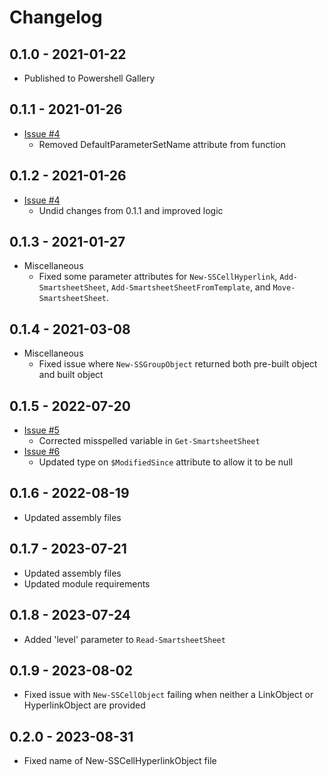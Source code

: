 # Changelog

## 0.1.0 - 2021-01-22
- Published to Powershell Gallery

## 0.1.1 - 2021-01-26
- [Issue #4](https://github.com/skywayskase/PSSmartsheet/issues/4)
    - Removed DefaultParameterSetName attribute from function

## 0.1.2 - 2021-01-26
- [Issue #4](https://github.com/skywayskase/PSSmartsheet/issues/4)
    - Undid changes from 0.1.1 and improved logic

## 0.1.3 - 2021-01-27
- Miscellaneous
    - Fixed some parameter attributes for `New-SSCellHyperlink`, `Add-SmartsheetSheet`, `Add-SmartsheetSheetFromTemplate`, and `Move-SmartsheetSheet`.
## 0.1.4 - 2021-03-08
- Miscellaneous
    - Fixed issue where `New-SSGroupObject` returned both pre-built object and built object

## 0.1.5 - 2022-07-20
- [Issue #5](https://github.com/skywayskase/PSSmartsheet/issues/5)
    - Corrected misspelled variable in `Get-SmartsheetSheet`
- [Issue #6](https://github.com/skywayskase/PSSmartsheet/issues/6)
    - Updated type on `$ModifiedSince` attribute to allow it to be null

## 0.1.6 - 2022-08-19
- Updated assembly files

## 0.1.7 - 2023-07-21
- Updated assembly files
- Updated module requirements

## 0.1.8 - 2023-07-24
- Added 'level' parameter to `Read-SmartsheetSheet`

## 0.1.9 - 2023-08-02
- Fixed issue with `New-SSCellObject` failing when neither a LinkObject or HyperlinkObject are provided

## 0.2.0 - 2023-08-31
- Fixed name of New-SSCellHyperlinkObject file